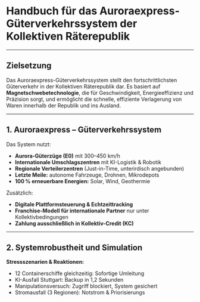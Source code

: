 # Handbuch für das Auroraexpress-Güterverkehrssystem der Kollektiven Räterepublik

---

## Zielsetzung

Das Auroraexpress-Güterverkehrssystem stellt den fortschrittlichsten Güterverkehr in der Kollektiven Räterepublik dar. Es basiert auf **Magnetschwebetechnologie**, die für Geschwindigkeit, Energieeffizienz und Präzision sorgt, und ermöglicht die schnelle, effiziente Verlagerung von Waren innerhalb der Republik und ins Ausland.

---

## 1. Auroraexpress – Güterverkehrssystem

Das System nutzt:

- **Aurora-Güterzüge (E0)** mit 300–450 km/h
- **Internationale Umschlagszentren** mit KI-Logistik & Robotik
- **Regionale Verteilerzentren** (Just-in-Time, unterirdisch angebunden)
- **Letzte Meile:** autonome Fahrzeuge, Drohnen, Mikrodepots
- **100 % erneuerbare Energien:** Solar, Wind, Geothermie

Zusätzlich:

- **Digitale Plattformsteuerung & Echtzeittracking**
- **Franchise-Modell für internationale Partner** nur unter Kollektivbedingungen
- **Zahlung ausschließlich in Kollektiv-Credit (KC)**

---

## 2. Systemrobustheit und Simulation

**Stressszenarien & Reaktionen:**

- 12 Containerschiffe gleichzeitig: Sofortige Umleitung
- KI-Ausfall Stuttgart: Backup in 1,2 Sekunden
- Manipulationsversuch: Zugriff blockiert, System gesichert
- Stromausfall (3 Regionen): Notstrom & Priorisierungs
